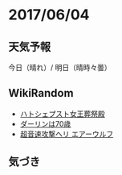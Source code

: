 # 2017/06/04

## 天気予報

今日（晴れ）/ 明日（晴時々曇）

## WikiRandom

* [ハトシェプスト女王葬祭殿](https://ja.wikipedia.org/wiki/%E3%83%8F%E3%83%88%E3%82%B7%E3%82%A7%E3%83%97%E3%82%B9%E3%83%88%E5%A5%B3%E7%8E%8B%E8%91%AC%E7%A5%AD%E6%AE%BF)
* [ダーリンは70歳](https://ja.wikipedia.org/wiki/%E3%83%80%E3%83%BC%E3%83%AA%E3%83%B3%E3%81%AF70%E6%AD%B3)
* [超音速攻撃ヘリ エアーウルフ](https://ja.wikipedia.org/wiki/%E8%B6%85%E9%9F%B3%E9%80%9F%E6%94%BB%E6%92%83%E3%83%98%E3%83%AA_%E3%82%A8%E3%82%A2%E3%83%BC%E3%82%A6%E3%83%AB%E3%83%95)

## 気づき

